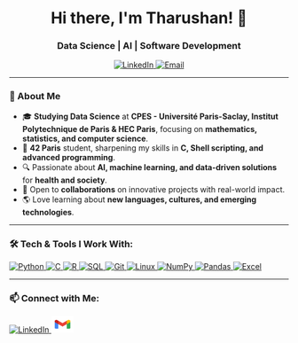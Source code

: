 <h1 align="center">Hi there, I'm Tharushan! 👋</h1>
 <h3 align="center">Data Science | AI | Software Development</h3>
 
 <p align="center">
   <a href="https://www.linkedin.com/in/utharushan" target="_blank">
     <img src="https://img.shields.io/badge/LinkedIn-Utharushan-blue?style=flat&logo=linkedin" alt="LinkedIn">
   </a>
   <a href="mailto:utharushan@gmail.com">
     <img src="https://img.shields.io/badge/Email-tharushan.uthayakumar@hec.edu-red?style=flat&logo=gmail" alt="Email">
   </a>
 </p>
 
 ---
 
 ### 🚀 About Me
 - 🎓 **Studying Data Science** at **CPES - Université Paris-Saclay, Institut Polytechnique de Paris & HEC Paris**, focusing on **mathematics, statistics, and computer science**.  
 - 🏫 **42 Paris** student, sharpening my skills in **C, Shell scripting, and advanced programming**.  
 - 🔍 Passionate about **AI, machine learning, and data-driven solutions** for **health and society**.  
 - 🤝 Open to **collaborations** on innovative projects with real-world impact.  
 - 🌎 Love learning about **new languages, cultures, and emerging technologies**.  
 
 ---
 
### 🛠️ Tech & Tools I Work With:
<p align="left">
  <a href="https://www.python.org/" target="_blank">
    <img src="https://cdn.jsdelivr.net/gh/devicons/devicon/icons/python/python-original.svg" alt="Python" width="50" height="50"/>
  </a>
  <a href="https://installc.org/" target="_blank">
    <img src="https://cdn.jsdelivr.net/gh/devicons/devicon/icons/c/c-original.svg" alt="C" width="50" height="50"/>
  </a>
  <a href="https://www.r-project.org/" target="_blank">
    <img src="https://cdn.jsdelivr.net/gh/devicons/devicon/icons/r/r-original.svg" alt="R" width="50" height="50"/>
  </a>
  <a href="https://sqlite.org/" target="_blank">
    <img src="https://cdn.jsdelivr.net/gh/devicons/devicon@latest/icons/azuresqldatabase/azuresqldatabase-original.svg" alt="SQL" width="50" height="50"/>
  </a>
  <a href="https://git-scm.com/" target="_blank">
    <img src="https://cdn.jsdelivr.net/gh/devicons/devicon/icons/git/git-original.svg" alt="Git" width="50" height="50"/>
  </a>
  <a href="https://www.linux.org/" target="_blank">
    <img src="https://cdn.jsdelivr.net/gh/devicons/devicon/icons/linux/linux-original.svg" alt="Linux" width="50" height="50"/>
  </a>
  <a href="https://numpy.org/" target="_blank">
    <img src="https://cdn.jsdelivr.net/gh/devicons/devicon/icons/numpy/numpy-original.svg" alt="NumPy" width="50" height="50"/>
  </a>
  <a href="https://pandas.pydata.org/" target="_blank">
    <img src="https://cdn.jsdelivr.net/gh/devicons/devicon/icons/pandas/pandas-original.svg" alt="Pandas" width="50" height="50"/>
  </a>
  <a href="https://www.microsoft.com/en-us/microsoft-365/excel" target="_blank">
    <img src="https://img.icons8.com/fluency/48/microsoft-excel-2019.png" alt="Excel" width="50" height="50"/>
  </a>
</p>
 
 ---
 
 ### 📫 Connect with Me:
 <p align="left">
   <a href="https://linkedin.com/in/utharushan" target="_blank">
     <img src="https://raw.githubusercontent.com/rahuldkjain/github-profile-readme-generator/master/src/images/icons/Social/linked-in-alt.svg" alt="LinkedIn" height="30" width="40"/>
   </a>
   <a href="mailto:utharushan@gmail.com">
     <img src="https://raw.githubusercontent.com/edent/SuperTinyIcons/master/images/svg/gmail.svg" alt="Gmail" height="30" width="40"/>
   </a>
 </p>
